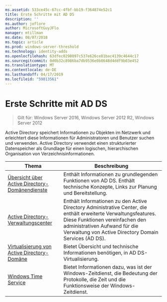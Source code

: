 ```yaml
---
ms.assetid: 533ce45c-67cc-4fbf-bb19-f364874e52c1
title: Erste Schritte mit AD DS
description: ''
ms.author: joflore
author: MicrosoftGuyJFlo
manager: mtillman
ms.date: 08/07/2018
ms.topic: article
ms.prod: windows-server-threshold
ms.technology: identity-adds
ms.openlocfilehash: 63dfec0298097c537e626ce81bac4139c4644c17
ms.sourcegitcommit: 0d0b32c8986ba7db9536e0b8648d4ddf9b03e452
ms.translationtype: MT
ms.contentlocale: de-DE
ms.lasthandoff: 04/17/2019
ms.locfileid: "59813561"
---
```

# <a name="ad-ds-getting-started"></a>Erste Schritte mit AD DS

>Gilt für: Windows Server 2016, Windows Server 2012 R2, Windows Server 2012

Active Directory speichert Informationen zu Objekten im Netzwerk und erleichtert diese Informationen für Administratoren und Benutzer suchen und verwenden. Active Directory verwendet einen strukturierter Datenspeicher als Grundlage für einen logischen, hierarchischen Organisation von Verzeichnisinformationen.  
  
| Thema | Beschreibung |
| --------- | --------- |
| [Übersicht über Active Directory-Domänendienste](../ad-ds/get-started/virtual-dc/Active-Directory-Domain-Services-Overview.md) | Enthält Informationen zu grundlegenden Funktionen von AD DS. Enthält technische Konzepte, Links zur Planung und Bereitstellung.|
| [Active Directory-Verwaltungscenter](../ad-ds/get-started/adac/Active-Directory-Administrative-Center.md) | Enthält Informationen zu den Active Directory Administrative Center, die enthält erweiterte Verwaltungsfeatures. Diese Funktionen vereinfachen den administrativen Aufwand für die Verwaltung von Active Directory Domain Services (AD DS).|
| [Virtualisierung von Active Directory-Domäne](../ad-ds/get-started/virtual-dc/Active-Directory-Domain-Services-Virtualization.md) | Bietet Übersicht und technische Informationen benötigen, in AD DS-Virtualisierung.|
| [Windows Time Service](../../networking/windows-time-service/Windows-Time-Service.md) | Bietet Informationen dazu, was ist der Windows-Zeitdienst, die Bedeutung der Protokolle, die Zeit und die Funktionsweise der Windows-Zeitdienst.|
